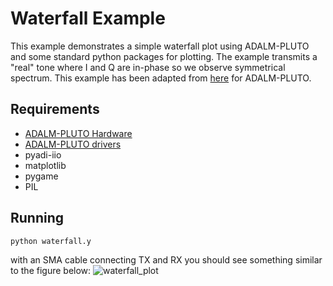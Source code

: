 # Waterfall Example

This example demonstrates a simple waterfall plot using ADALM-PLUTO and some standard python packages for plotting. The example transmits a "real" tone where I and Q are in-phase so we observe symmetrical spectrum. This example has been adapted from [here](https://hackaday.io/project/165403/logs) for ADALM-PLUTO.

## Requirements
- [ADALM-PLUTO Hardware](https://www.analog.com/en/design-center/evaluation-hardware-and-software/evaluation-boards-kits/ADALM-PLUTO.html)
- [ADALM-PLUTO drivers](https://wiki.analog.com/university/tools/pluto/users/quick_start)
- pyadi-iio
- matplotlib
- pygame
- PIL

## Running

`python waterfall.y`

with an SMA cable connecting TX and RX you should see something similar to the figure below:
![waterfall_plot](https://wiki.analog.com/_media/resources/tools-software/image.png?w=400&tok=87fadd)

